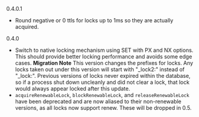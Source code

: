 0.4.0.1
* Round negative or 0 ttls for locks up to 1ms so they are actually acquired.

0.4.0
* Switch to native locking mechanism using SET with PX and NX
  options. This should provide better locking performance and avoids
  some edge cases. **Migration Note** This version changes the
  prefixes for locks. Any locks taken out under this version will
  start with "_lock2:" instead of "_lock:". Previous versions of locks
  never expired within the database, so if a process shut down
  uncleanly and did not clear a lock, that lock would always appear
  locked after this update.
* `acquireRenewableLock`, `blockRenewableLock`, and
  `releaseRenewableLock` have been deprecated and are now aliased to
  their non-renewable versions, as all locks now support renew. These
  will be dropped in 0.5.

